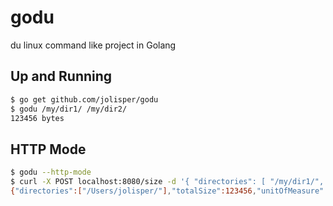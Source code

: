 # godu
du linux command like project in Golang

## Up and Running
```bash
$ go get github.com/jolisper/godu
$ godu /my/dir1/ /my/dir2/
123456 bytes
```
## HTTP Mode
```bash
$ godu --http-mode
$ curl -X POST localhost:8080/size -d '{ "directories": [ "/my/dir1/", "/my/dir2/" ] }'
{"directories":["/Users/jolisper/"],"totalSize":123456,"unitOfMeasure":"bytes"}
```

